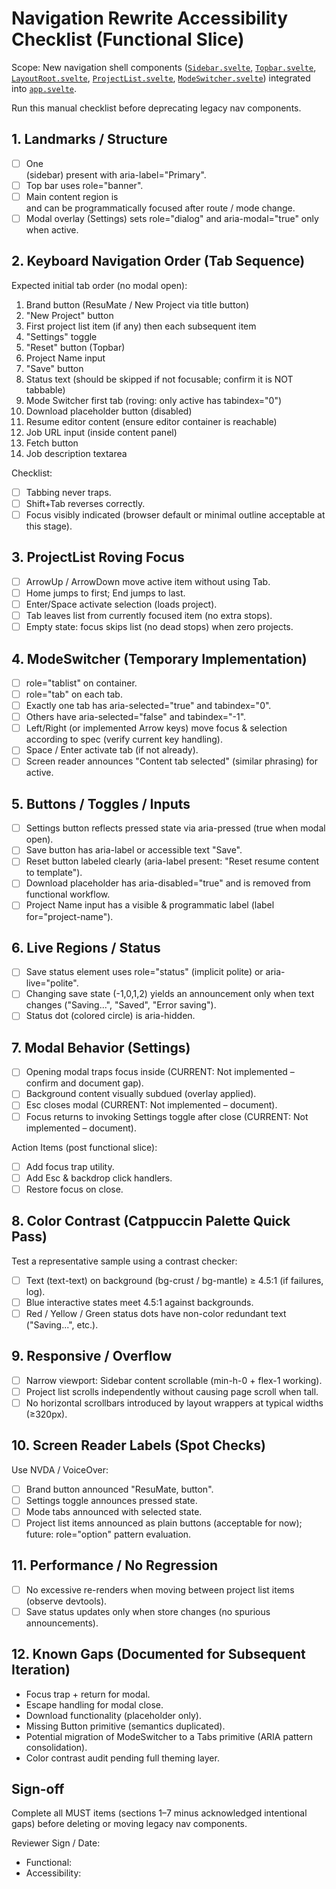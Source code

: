 # Navigation Rewrite Accessibility Checklist (Functional Slice)

Scope: New navigation shell components ([`Sidebar.svelte`](src/components/layout/Sidebar.svelte), [`Topbar.svelte`](src/components/layout/Topbar.svelte), [`LayoutRoot.svelte`](src/components/layout/LayoutRoot.svelte), [`ProjectList.svelte`](src/components/layout/ProjectList.svelte), [`ModeSwitcher.svelte`](src/components/layout/ModeSwitcher.svelte)) integrated into [`app.svelte`](src/components/app.svelte).

Run this manual checklist before deprecating legacy nav components.

## 1. Landmarks / Structure
- [ ] One <aside> (sidebar) present with aria-label="Primary".
- [ ] Top bar uses role="banner".
- [ ] Main content region is <main tabindex="-1"> and can be programmatically focused after route / mode change.
- [ ] Modal overlay (Settings) sets role="dialog" and aria-modal="true" only when active.

## 2. Keyboard Navigation Order (Tab Sequence)
Expected initial tab order (no modal open):
1. Brand button (ResuMate / New Project via title button)
2. "New Project" button
3. First project list item (if any) then each subsequent item
4. "Settings" toggle
5. "Reset" button (Topbar)
6. Project Name input
7. "Save" button
8. Status text (should be skipped if not focusable; confirm it is NOT tabbable)
9. Mode Switcher first tab (roving: only active has tabindex="0")
10. Download placeholder button (disabled)
11. Resume editor content (ensure editor container is reachable)
12. Job URL input (inside content panel)
13. Fetch button
14. Job description textarea

Checklist:
- [ ] Tabbing never traps.
- [ ] Shift+Tab reverses correctly.
- [ ] Focus visibly indicated (browser default or minimal outline acceptable at this stage).

## 3. ProjectList Roving Focus
- [ ] ArrowUp / ArrowDown move active item without using Tab.
- [ ] Home jumps to first; End jumps to last.
- [ ] Enter/Space activate selection (loads project).
- [ ] Tab leaves list from currently focused item (no extra stops).
- [ ] Empty state: focus skips list (no dead stops) when zero projects.

## 4. ModeSwitcher (Temporary Implementation)
- [ ] role="tablist" on container.
- [ ] role="tab" on each tab.
- [ ] Exactly one tab has aria-selected="true" and tabindex="0".
- [ ] Others have aria-selected="false" and tabindex="-1".
- [ ] Left/Right (or implemented Arrow keys) move focus & selection according to spec (verify current key handling).
- [ ] Space / Enter activate tab (if not already).
- [ ] Screen reader announces "Content tab selected" (similar phrasing) for active.

## 5. Buttons / Toggles / Inputs
- [ ] Settings button reflects pressed state via aria-pressed (true when modal open).
- [ ] Save button has aria-label or accessible text "Save".
- [ ] Reset button labeled clearly (aria-label present: "Reset resume content to template").
- [ ] Download placeholder has aria-disabled="true" and is removed from functional workflow.
- [ ] Project Name input has a visible & programmatic label (label for="project-name").

## 6. Live Regions / Status
- [ ] Save status element uses role="status" (implicit polite) or aria-live="polite".
- [ ] Changing save state (-1,0,1,2) yields an announcement only when text changes ("Saving...", "Saved", "Error saving").
- [ ] Status dot (colored circle) is aria-hidden.

## 7. Modal Behavior (Settings)
- [ ] Opening modal traps focus inside (CURRENT: Not implemented – confirm and document gap).
- [ ] Background content visually subdued (overlay applied).
- [ ] Esc closes modal (CURRENT: Not implemented – document).
- [ ] Focus returns to invoking Settings toggle after close (CURRENT: Not implemented – document).

Action Items (post functional slice):
- [ ] Add focus trap utility.
- [ ] Add Esc & backdrop click handlers.
- [ ] Restore focus on close.

## 8. Color Contrast (Catppuccin Palette Quick Pass)
Test a representative sample using a contrast checker:
- [ ] Text (text-text) on background (bg-crust / bg-mantle) ≥ 4.5:1 (if failures, log).
- [ ] Blue interactive states meet 4.5:1 against backgrounds.
- [ ] Red / Yellow / Green status dots have non-color redundant text ("Saving...", etc.).

## 9. Responsive / Overflow
- [ ] Narrow viewport: Sidebar content scrollable (min-h-0 + flex-1 working).
- [ ] Project list scrolls independently without causing page scroll when tall.
- [ ] No horizontal scrollbars introduced by layout wrappers at typical widths (≥320px).

## 10. Screen Reader Labels (Spot Checks)
Use NVDA / VoiceOver:
- [ ] Brand button announced "ResuMate, button".
- [ ] Settings toggle announces pressed state.
- [ ] Mode tabs announced with selected state.
- [ ] Project list items announced as plain buttons (acceptable for now); future: role="option" pattern evaluation.

## 11. Performance / No Regression
- [ ] No excessive re-renders when moving between project list items (observe devtools).
- [ ] Save status updates only when store changes (no spurious announcements).

## 12. Known Gaps (Documented for Subsequent Iteration)
- Focus trap + return for modal.
- Escape handling for modal close.
- Download functionality (placeholder only).
- Missing Button primitive (semantics duplicated).
- Potential migration of ModeSwitcher to a Tabs primitive (ARIA pattern consolidation).
- Color contrast audit pending full theming layer.

## Sign-off
Complete all MUST items (sections 1–7 minus acknowledged intentional gaps) before deleting or moving legacy nav components.

Reviewer Sign / Date:
- Functional:
- Accessibility: